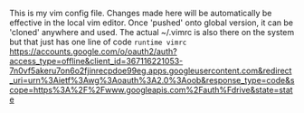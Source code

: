 This is my vim config file.
Changes made here will be automatically be effective in the local vim editor.
Once 'pushed' onto global version, it can be 'cloned' anywhere and used.
The actual ~/.vimrc is also there on the system but that just has one line of code
```runtime vimrc```
https://accounts.google.com/o/oauth2/auth?access_type=offline&client_id=367116221053-7n0vf5akeru7on6o2fjinrecpdoe99eg.apps.googleusercontent.com&redirect_uri=urn%3Aietf%3Awg%3Aoauth%3A2.0%3Aoob&response_type=code&scope=https%3A%2F%2Fwww.googleapis.com%2Fauth%Fdrive&state=state
